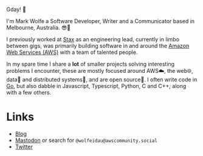 Gday! 👋

I'm Mark Wolfe a Software Developer, Writer and a Communicator based in Melbourne, Australia. 😎️🦘️

I previously worked at [Stax](https://www.stax.io/) as an engineering lead, currently in limbo between gigs, was primarily building software in and around the [Amazon Web Services (AWS)](https://aws.amazon.com/) with a team of talented people. 

In my spare time I share a **lot** of smaller projects solving interesting problems I encounter, these are mostly focused around AWS☁️, the web🌐️, data📜️ and distributed systems🤯️, and are open source🎁️. I often write code in [Go](https:/go.dev), but also dabble in Javascript, Typescript, Python, C and C++, along with a few others.

# Links

* [Blog](https://www.wolfe.id.au)
* <a rel="me" href="https://awscommunity.social/@wolfeidau">Mastodon</a> or search for `@wolfeidau@awscommunity.social`
* [Twitter](https://twitter.com/wolfeidau)
